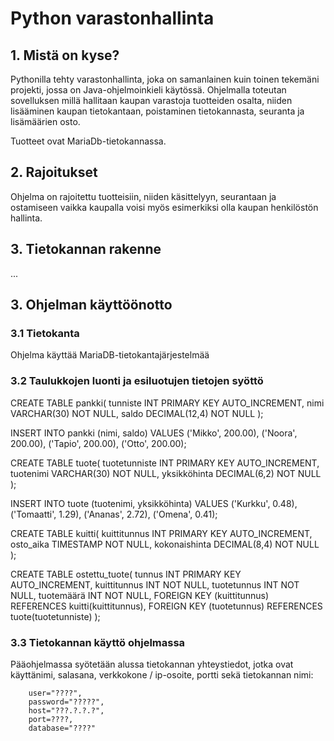 # Python varastonhallinta

## 1. Mistä on kyse?

Pythonilla tehty varastonhallinta, joka on samanlainen kuin toinen tekemäni projekti, jossa on Java-ohjelmoinkieli käytössä. Ohjelmalla toteutan sovelluksen millä hallitaan kaupan varastoja tuotteiden osalta, niiden lisääminen kaupan tietokantaan, poistaminen tietokannasta, seuranta ja lisämäärien osto.

Tuotteet ovat MariaDb-tietokannassa.

## 2. Rajoitukset

Ohjelma on rajoitettu tuotteisiin, niiden käsittelyyn, seurantaan ja ostamiseen vaikka kaupalla voisi myös esimerkiksi olla kaupan henkilöstön hallinta.

## 3. Tietokannan rakenne

...

## 3. Ohjelman käyttöönotto


### 3.1 Tietokanta

Ohjelma käyttää MariaDB-tietokantajärjestelmää


### 3.2 Taulukkojen luonti ja esiluotujen tietojen syöttö

CREATE TABLE pankki(
tunniste INT PRIMARY KEY AUTO_INCREMENT,
nimi VARCHAR(30) NOT NULL,
saldo DECIMAL(12,4) NOT NULL
);

INSERT INTO pankki (nimi, saldo)
VALUES
('Mikko', 200.00),
('Noora', 200.00),
('Tapio', 200.00),
('Otto', 200.00);

CREATE TABLE tuote(
tuotetunniste INT PRIMARY KEY AUTO_INCREMENT,
tuotenimi VARCHAR(30) NOT NULL,
yksikköhinta DECIMAL(6,2) NOT NULL
);

INSERT INTO tuote (tuotenimi, yksikköhinta)
VALUES
('Kurkku', 0.48),
('Tomaatti', 1.29),
('Ananas', 2.72),
('Omena', 0.41);

CREATE TABLE kuitti(
kuittitunnus INT PRIMARY KEY AUTO_INCREMENT,
osto_aika TIMESTAMP NOT NULL,
kokonaishinta DECIMAL(8,4) NOT NULL
);

CREATE TABLE ostettu_tuote(
tunnus INT PRIMARY KEY AUTO_INCREMENT,
kuittitunnus INT NOT NULL,
tuotetunnus INT NOT NULL,
tuotemäärä INT NOT NULL,
FOREIGN KEY (kuittitunnus) REFERENCES kuitti(kuittitunnus),
FOREIGN KEY (tuotetunnus) REFERENCES tuote(tuotetunniste)
);


### 3.3 Tietokannan käyttö ohjelmassa

Pääohjelmassa syötetään alussa tietokannan yhteystiedot, jotka ovat käyttänimi, salasana, verkkokone / ip-osoite, portti sekä tietokannan nimi:

        user="????",
        password="?????",
        host="???.?.?.?",
        port=????,
        database="????"